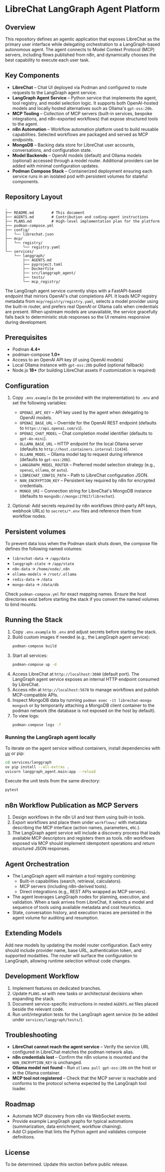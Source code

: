 # LibreChat LangGraph Agent Platform

## Overview
This repository defines an agentic application that exposes LibreChat as the primary user interface while delegating orchestration to a LangGraph-based autonomous agent. The agent connects to Model Context Protocol (MCP) servers, including flows published from n8n, and dynamically chooses the best capability to execute each user task.

## Key Components
- **LibreChat** – Chat UI deployed via Podman and configured to route requests to the LangGraph agent service.
- **LangGraph Agent Service** – Python service that implements the agent, tool registry, and model selection logic. It supports both OpenAI-hosted models and locally hosted alternatives such as Ollama's `gpt-oss:20b`.
- **MCP Tooling** – Collection of MCP servers (built-in services, bespoke integrations, and n8n-exported workflows) that expose structured tools to the agent.
- **n8n Automation** – Workflow automation platform used to build reusable capabilities. Selected workflows are packaged and served as MCP endpoints.
- **MongoDB** – Backing data store for LibreChat user accounts, conversations, and configuration state.
- **Model Backends** – OpenAI models (default) and Ollama models (optional) accessed through a model router. Additional providers can be added with minimal configuration updates.
- **Podman Compose Stack** – Containerized deployment ensuring each service runs in an isolated pod with persistent volumes for stateful components.

## Repository Layout
```
.
├── README.md        # This document
├── AGENTS.md        # Contribution and coding-agent instructions
├── PLANS.md         # High-level implementation plan for the platform
├── podman-compose.yml
├── config/
│   └── librechat.json
├── mcp/
│   └── registry/
│       └── registry.yaml
└── services/
    └── langgraph/
        ├── AGENTS.md
        ├── pyproject.toml
        ├── Dockerfile
        ├── src/langgraph_agent/
        ├── tests/
        └── mcp_registry/
```

The LangGraph agent service currently ships with a FastAPI-based endpoint that mirrors OpenAI's chat completions API. It loads MCP registry metadata from `mcp/registry/registry.yaml`, selects a model provider using the built-in router, and prefers real OpenAI or Ollama calls when credentials are present. When upstream models are unavailable, the service gracefully falls back to deterministic stub responses so the UI remains responsive during development.

## Prerequisites
- Podman **4.4+**
- podman-compose **1.0+**
- Access to an OpenAI API key (if using OpenAI models)
- Local Ollama instance with `gpt-oss:20b` pulled (optional fallback)
- Node.js **18+** (for building LibreChat assets if customization is required)

## Configuration
1. Copy `.env.example` (to be provided with the implementation) to `.env` and set the following variables:
   - `OPENAI_API_KEY` – API key used by the agent when delegating to OpenAI models.
   - `OPENAI_BASE_URL` – Override for the OpenAI REST endpoint (defaults to `https://api.openai.com/v1`).
   - `OPENAI_CHAT_MODEL` – Chat completion model identifier (defaults to `gpt-4o-mini`).
   - `OLLAMA_BASE_URL` – HTTP endpoint for the local Ollama server (defaults to `http://host.containers.internal:11434`).
   - `OLLAMA_MODEL` – Ollama model tag to request during inference (defaults to `gpt-oss:20b`).
   - `LANGGRAPH_MODEL_ROUTER` – Preferred model selection strategy (e.g., `openai`, `ollama`, or `auto`).
   - `LIBRECHAT_CONFIG_PATH` – Path to LibreChat configuration JSON.
   - `N8N_ENCRYPTION_KEY` – Persistent key required by n8n for encrypted credentials.
   - `MONGO_URI` – Connection string for LibreChat's MongoDB instance (defaults to `mongodb://mongo:27017/librechat`).

2. Optional: Add secrets required by n8n workflows (third-party API keys, webhook URLs) to `secrets/*.env` files and reference them from workflow nodes.

## Persistent volumes
To prevent data loss when the Podman stack shuts down, the compose file defines the following named volumes:
- `librechat-data` → `/app/data`
- `langgraph-state` → `/app/state`
- `n8n-data` → `/home/node/.n8n`
- `ollama-models` → `/root/.ollama`
- `redis-data` → `/data`
- `mongo-data` → `/data/db`

Check `podman-compose.yml` for exact mapping names. Ensure the host directories exist before starting the stack if you convert the named volumes to bind mounts.

## Running the Stack
1. Copy `.env.example` to `.env` and adjust secrets before starting the stack.
2. Build custom images if needed (e.g., the LangGraph agent service):
   ```bash
   podman-compose build
   ```
3. Start all services:
   ```bash
   podman-compose up -d
   ```
4. Access LibreChat at `http://localhost:3080` (default port). The LangGraph agent service exposes an internal HTTP endpoint consumed by LibreChat.
5. Access n8n at `http://localhost:5678` to manage workflows and publish MCP-compatible APIs.
6. Inspect MongoDB data by running `podman exec -it librechat-mongo mongosh` or by temporarily attaching a MongoDB client container to the podman network (the database is not exposed on the host by default).
7. To view logs:
   ```bash
   podman-compose logs -f
   ```

### Running the LangGraph agent locally

To iterate on the agent service without containers, install dependencies with [uv](https://github.com/astral-sh/uv) or pip:

```bash
cd services/langgraph
uv pip install --all-extras .
uvicorn langgraph_agent.main:app --reload
```

Execute the unit tests from the same directory:

```bash
pytest
```

## n8n Workflow Publication as MCP Servers
1. Design workflows in the n8n UI and test them using built-in tools.
2. Export workflows and place them under `workflows/` with metadata describing the MCP interface (action names, parameters, etc.).
3. The LangGraph agent service will include a discovery process that loads available MCP descriptors and registers them as tools. n8n workflows exposed via MCP should implement idempotent operations and return structured JSON responses.

## Agent Orchestration
- The LangGraph agent will maintain a tool registry combining:
  - Built-in capabilities (search, retrieval, calculators).
  - MCP servers (including n8n-derived tools).
  - Direct integrations (e.g., REST APIs wrapped as MCP servers).
- The agent leverages LangGraph nodes for planning, execution, and validation. When a task arrives from LibreChat, it selects a model and sequence of tools using available metadata and cost heuristics.
- State, conversation history, and execution traces are persisted in the agent volume for auditing and resumption.

## Extending Models
Add new models by updating the model router configuration. Each entry should include provider name, base URL, authentication token, and supported modalities. The router will surface the configuration to LangGraph, allowing runtime selection without code changes.

## Development Workflow
1. Implement features on dedicated branches.
2. Update `PLANS.md` with new tasks or architectural decisions when expanding the stack.
3. Document service-specific instructions in nested `AGENTS.md` files placed beside the relevant code.
4. Run unit/integration tests for the LangGraph agent service (to be added under `services/langgraph/tests/`).

## Troubleshooting
- **LibreChat cannot reach the agent service** – Verify the service URL configured in LibreChat matches the podman network alias.
- **n8n credentials lost** – Confirm the n8n volume is mounted and the `N8N_ENCRYPTION_KEY` is unchanged.
- **Ollama model not found** – Run `ollama pull gpt-oss:20b` on the host or in the Ollama container.
- **MCP tool not registered** – Check that the MCP server is reachable and conforms to the protocol schema expected by the LangGraph tool loader.

## Roadmap
- Automate MCP discovery from n8n via WebSocket events.
- Provide example LangGraph graphs for typical automations (summarization, data enrichment, workflow chaining).
- Add CI pipeline that lints the Python agent and validates compose definitions.

## License
To be determined. Update this section before public release.
